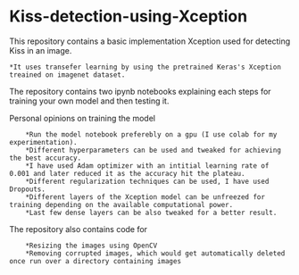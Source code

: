 # Kiss-detection-using-Xception
This repository contains a basic implementation Xception used for detecting Kiss in an image.

    *It uses transefer learning by using the pretrained Keras's Xception treained on imagenet dataset.
The repository contains two ipynb notebooks explaining each steps for training your own model and then testing it.

Personal opinions on training the model

        *Run the model notebook preferebly on a gpu (I use colab for my experimentation).
        *Different hyperparameters can be used and tweaked for achieving the best accuracy.
        *I have used Adam optimizer with an intitial learning rate of 0.001 and later reduced it as the accuracy hit the plateau.
        *Different regularization techniques can be used, I have used Dropouts.
        *Different layers of the Xception model can be unfreezed for training depending on the available computational power. 
        *Last few dense layers can be also tweaked for a better result.
 
The repository also contains code for 

        *Resizing the images using OpenCV 
        *Removing corrupted images, which would get automatically deleted once run over a directory containing images

